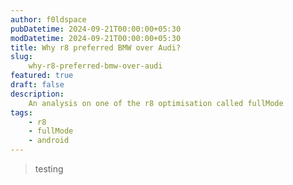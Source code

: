 ```yaml
---
author: f0ldspace
pubDatetime: 2024-09-21T00:00:00+05:30
modDatetime: 2024-09-21T00:00:00+05:30
title: Why r8 preferred BMW over Audi?
slug:
    why-r8-preferred-bmw-over-audi
featured: true
draft: false
description:
    An analysis on one of the r8 optimisation called fullMode
tags:
    - r8
    - fullMode
    - android
---
```


> testing
